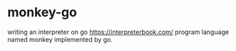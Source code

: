 # monkey-go
writing an interpreter on go https://interpreterbook.com/
program language named monkey implemented by go.
